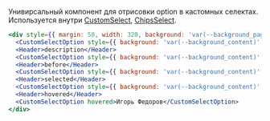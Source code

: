 Унивирсальный компонент для отрисовки option в кастомных селектах. 
Используется внутри [CustomSelect](#!/CustomSelect), [ChipsSelect](#!/ChipsSelect).

```jsx { "props": { "layout": false, "iframe": false } }
<div style={{ margin: 50, width: 320, background: 'var(--background_page)' }}>
  <CustomSelectOption style={{ background: 'var(--background_content)' }}>Дмитрий Безуглый</CustomSelectOption>
  <Header>description</Header>
  <CustomSelectOption style={{ background: 'var(--background_content)' }} description="Россия, Санкт-Петербург">Вадим Дорохов</CustomSelectOption>
  <Header>before</Header>
  <CustomSelectOption style={{ background: 'var(--background_content)' }} before={<Avatar size={20} />}>Иван Барышев</CustomSelectOption>
  <Header>selected</Header>
  <CustomSelectOption style={{ background: 'var(--background_content)' }} selected>Владимир Клепов</CustomSelectOption>
  <Header>hovered</Header>
  <CustomSelectOption hovered>Игорь Федоров</CustomSelectOption>
</div>
```
